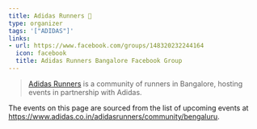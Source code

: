 ```yaml
---
title: Adidas Runners 👟
type: organizer
tags: '["ADIDAS"]'
links:
- url: https://www.facebook.com/groups/148320232244164
  icon: facebook
  title: Adidas Runners Bangalore Facebook Group
--- 
```

> [Adidas Runners](https://www.adidas.co.in/adidasrunners/community/bengaluru) is a 
> community of runners in Bangalore, hosting events in partnership with Adidas.

The events on this page are sourced from the list of upcoming events at <https://www.adidas.co.in/adidasrunners/community/bengaluru>.